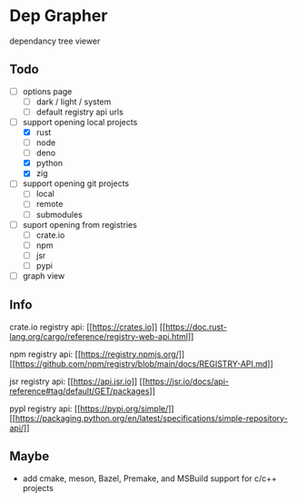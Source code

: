 # Dep Grapher

dependancy tree viewer

## Todo

- [ ] options page
  - [ ] dark / light / system
  - [ ] default registry api urls
- [ ] support opening local projects
  - [x] rust
  - [ ] node
  - [ ] deno
  - [x] python
  - [x] zig
- [ ] support opening git projects
  - [ ] local
  - [ ] remote
  - [ ] submodules
- [ ] suport opening from registries
  - [ ] crate.io
  - [ ] npm
  - [ ] jsr
  - [ ] pypi
- [ ] graph view

## Info

crate.io registry api: [[https://crates.io]] [[https://doc.rust-lang.org/cargo/reference/registry-web-api.html]]

npm registry api: [[https://registry.npmjs.org/]] [[https://github.com/npm/registry/blob/main/docs/REGISTRY-API.md]]

jsr registry api: [[https://api.jsr.io]] [[https://jsr.io/docs/api-reference#tag/default/GET/packages]]

pypl registry api: [[https://pypi.org/simple/]] [[https://packaging.python.org/en/latest/specifications/simple-repository-api/]]

## Maybe

- add cmake, meson, Bazel, Premake, and MSBuild support for c/c++ projects
